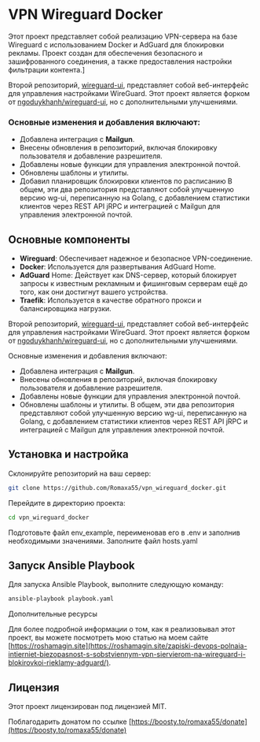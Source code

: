 # VPN Wireguard Docker

Этот проект представляет собой реализацию VPN-сервера на базе Wireguard с использованием Docker и AdGuard для блокировки рекламы. Проект создан для обеспечения безопасного и зашифрованного соединения, а также предоставления настройки фильтрации контента.]

Второй репозиторий, [wireguard-ui](https://github.com/Romaxa55/wireguard-ui), представляет собой веб-интерфейс для управления настройками WireGuard. Этот проект является форком от [ngoduykhanh/wireguard-ui](https://github.com/ngoduykhanh/wireguard-ui), но с дополнительными улучшениями.

### Основные изменения и добавления включают:

* Добавлена интеграция с **Mailgun**.
* Внесены обновления в репозиторий, включая блокировку пользователя и добавление разрешителя.
* Добавлены новые функции для управления электронной почтой.
* Обновлены шаблоны и утилиты.
* Добавил планировщик блокировки клиентов по расписанию
В общем, эти два репозитория представляют собой улучшенную версию wg-ui, переписанную на Golang, с добавлением статистики клиентов через REST API jRPC и интеграцией с Mailgun для управления электронной почтой.

## Основные компоненты

* **Wireguard**: Обеспечивает надежное и безопасное VPN-соединение.
* **Docker**: Используется для развертывания AdGuard Home.
* **AdGuard** Home: Действует как DNS-сервер, который блокирует запросы к известным рекламным и фишинговым серверам ещё до того, как они достигнут вашего устройства.
* **Traefik**: Используется в качестве обратного прокси и балансировщика нагрузки.


Второй репозиторий, [wireguard-ui](https://github.com/Romaxa55/wireguard-ui), представляет собой веб-интерфейс для управления настройками WireGuard. Этот проект является форком от [ngoduykhanh/wireguard-ui](https://github.com/ngoduykhanh/wireguard-ui), но с дополнительными улучшениями.

Основные изменения и добавления включают:

* Добавлена интеграция с **Mailgun**.
* Внесены обновления в репозиторий, включая блокировку пользователя и добавление разрешителя.
* Добавлены новые функции для управления электронной почтой.
* Обновлены шаблоны и утилиты.
В общем, эти два репозитория представляют собой улучшенную версию wg-ui, переписанную на Golang, с добавлением статистики клиентов через REST API jRPC и интеграцией с Mailgun для управления электронной почтой.

## Установка и настройка

Склонируйте репозиторий на ваш сервер:
```bash
git clone https://github.com/Romaxa55/vpn_wireguard_docker.git
```
Перейдите в директорию проекта:
```bash
cd vpn_wireguard_docker
```
Подготовьте файл env_example, переименовав его в .env и заполнив необходимыми значениями.
Заполните файл hosts.yaml

## Запуск Ansible Playbook

Для запуска Ansible Playbook, выполните следующую команду:

```bash
ansible-playbook playbook.yaml
```
Дополнительные ресурсы

Для более подробной информации о том, как я реализовывал этот проект, вы можете посмотреть мою статью на моем сайте [https://roshamagin.site](https://roshamagin.site/zapiski-devops-polnaia-intierniet-biezopasnost-s-sobstviennym-vpn-siervierom-na-wireguard-i-blokirovkoi-rieklamy-adguard/).

## Лицензия

Этот проект лицензирован под лицензией MIT.

Поблагодарить донатом по ссылке [https://boosty.to/romaxa55/donate](https://boosty.to/romaxa55/donate)
